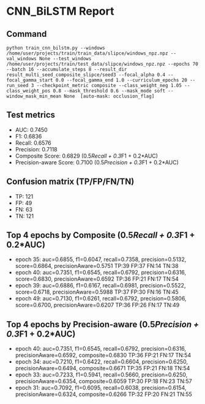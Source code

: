 # CNN_BiLSTM Report

## Command
```
python train_cnn_bilstm.py --windows /home/user/projects/train/train_data/slipce/windows_npz.npz --val_windows None --test_windows /home/user/projects/train/test_data/slipce/windows_npz.npz --epochs 70 --batch 16 --accumulate_steps 8 --result_dir result_multi_seed_composite_slipce/seed3 --focal_alpha 0.4 --focal_gamma_start 0.0 --focal_gamma_end 1.0 --curriculum_epochs 20 --run_seed 3 --checkpoint_metric composite --class_weight_neg 1.05 --class_weight_pos 0.8 --mask_threshold 0.6 --mask_mode soft --window_mask_min_mean None  [auto-mask: occlusion_flag]
```

## Test metrics
- AUC: 0.7450
- F1: 0.6836
- Recall: 0.6576
- Precision: 0.7118
- Composite Score: 0.6829 (0.5*Recall + 0.3*F1 + 0.2*AUC)
- Precision-aware Score: 0.7100 (0.5*Precision + 0.3*F1 + 0.2*AUC)
## Confusion matrix (TP/FP/FN/TN)
- TP: 121
- FP: 49
- FN: 63
- TN: 121

## Top 4 epochs by Composite (0.5*Recall + 0.3*F1 + 0.2*AUC)
- epoch 35: auc=0.6855, f1=0.6047, recall=0.7358, precision=0.5132, score=0.6864, precisionAware=0.5751  TP:39 FP:37 FN:14 TN:38
- epoch 40: auc=0.7351, f1=0.6545, recall=0.6792, precision=0.6316, score=0.6830, precisionAware=0.6592  TP:36 FP:21 FN:17 TN:54
- epoch 39: auc=0.6886, f1=0.6167, recall=0.6981, precision=0.5522, score=0.6718, precisionAware=0.5988  TP:37 FP:30 FN:16 TN:45
- epoch 49: auc=0.7130, f1=0.6261, recall=0.6792, precision=0.5806, score=0.6700, precisionAware=0.6207  TP:36 FP:26 FN:17 TN:49

## Top 4 epochs by Precision-aware (0.5*Precision + 0.3*F1 + 0.2*AUC)
- epoch 40: auc=0.7351, f1=0.6545, recall=0.6792, precision=0.6316, precisionAware=0.6592, composite=0.6830  TP:36 FP:21 FN:17 TN:54
- epoch 34: auc=0.7210, f1=0.6422, recall=0.6604, precision=0.6250, precisionAware=0.6494, composite=0.6671  TP:35 FP:21 FN:18 TN:54
- epoch 33: auc=0.7233, f1=0.5941, recall=0.5660, precision=0.6250, precisionAware=0.6354, composite=0.6059  TP:30 FP:18 FN:23 TN:57
- epoch 31: auc=0.7092, f1=0.6095, recall=0.6038, precision=0.6154, precisionAware=0.6324, composite=0.6266  TP:32 FP:20 FN:21 TN:55
